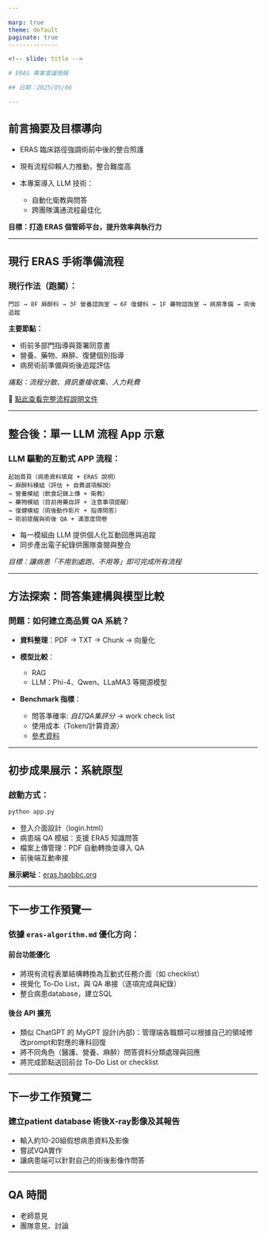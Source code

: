 ```yaml
---

marp: true
theme: default
paginate: true
--------------

<!-- slide: title -->

# ERAS 專案會議簡報

## 日期：2025/05/06

---
```


## 前言摘要及目標導向

* ERAS 臨床路徑強調術前中後的整合照護
* 現有流程仰賴人力推動，整合難度高
* 本專案導入 LLM 技術：

  * 自動化衛教與問答
  * 跨團隊溝通流程最佳化

**目標：打造 ERAS 個管師平台，提升效率與執行力**

---

## 現行 ERAS 手術準備流程

### 現行作法（跑關）：

```
門診 → 8F 麻醉科 → 3F 營養諮詢室 → 6F 復健科 → 1F 藥物諮詢室 → 病房準備 → 術後追蹤
```

**主要節點：**

* 術前多部門指導與簽署同意書
* 營養、藥物、麻醉、復健個別指導
* 病房術前準備與術後追蹤評估

*痛點：流程分散、資訊重複收集、人力耗費*

🔗 [點此查看完整流程說明文件](./docs/eras-algorithm.md)

---

## 整合後：單一 LLM 流程 App 示意

### LLM 驅動的互動式 APP 流程：

```
起始首頁（病患資料填寫 + ERAS 說明）
→ 麻醉科模組（評估 + 自費選項解說）
→ 營養模組（飲食記錄上傳 + 衛教）
→ 藥物模組（目前用藥自評 + 注意事項提醒）
→ 復健模組（術後動作影片 + 指導問答）
→ 術前提醒與術後 QA + 滿意度問卷
```

* 每一模組由 LLM 提供個人化互動回應與追蹤
* 同步產出電子紀錄供團隊查閱與整合

*目標：讓病患「不用到處跑、不用等」即可完成所有流程*

---

## 方法探索：問答集建構與模型比較

### 問題：如何建立高品質 QA 系統？

* **資料整理**：PDF → TXT → Chunk → 向量化
* **模型比較**：

  * RAG
  * LLM：Phi-4、Qwen、LLaMA3 等開源模型

* **Benchmark 指標**：

  * 問答準確率: *自訂QA集評分* -> work check list
  * 使用成本（Token/計算資源）
  * [參考資料](https://llm-stats.com/)

---

## 初步成果展示：系統原型

### 啟動方式：

```bash
python app.py
```

* 登入介面設計（login.html）
* 病患端 QA 模組：支援 ERAS 知識問答
* 檔案上傳管理：PDF 自動轉換並導入 QA
* 前後端互動串接

**展示網址**：[eras.haobbc.org](https://eras.haobbc.org)

---

## 下一步工作預覽一

### 依據 `eras-algorithm.md` 優化方向：

#### 前台功能優化

* 將現有流程表單結構轉換為互動式任務介面（如 checklist）
* 視覺化 To-Do List，與 QA 串接（逐項完成與紀錄）
* 整合病患database，建立SQL

#### 後台 API 擴充

* 類似 ChatGPT 的 MyGPT 設計(內部)：管理端各職類可以根據自己的領域修改prompt和對應的專科回復
* 將不同角色（醫護、營養、麻醉）問答資料分類處理與回應
* 將完成節點送回前台 To-Do List or checklist

---

## 下一步工作預覽二

### 建立patient database 術後X-ray影像及其報告

* 輸入約10-20組假想病患資料及影像
* 嘗試VQA實作
* 讓病患端可以針對自己的術後影像作問答

---

## QA 時間

* 老師意見
* 團隊意見、討論

